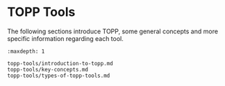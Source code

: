 TOPP Tools
==========

The following sections introduce TOPP, some general concepts and more specific information regarding each tool.

```{toctree}
:maxdepth: 1

topp-tools/introduction-to-topp.md
topp-tools/key-concepts.md
topp-tools/types-of-topp-tools.md

```
